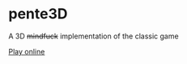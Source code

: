 # pente3D

A 3D ~~mindfuck~~ implementation of the classic game

[Play online](https://ggcdevs.github.)